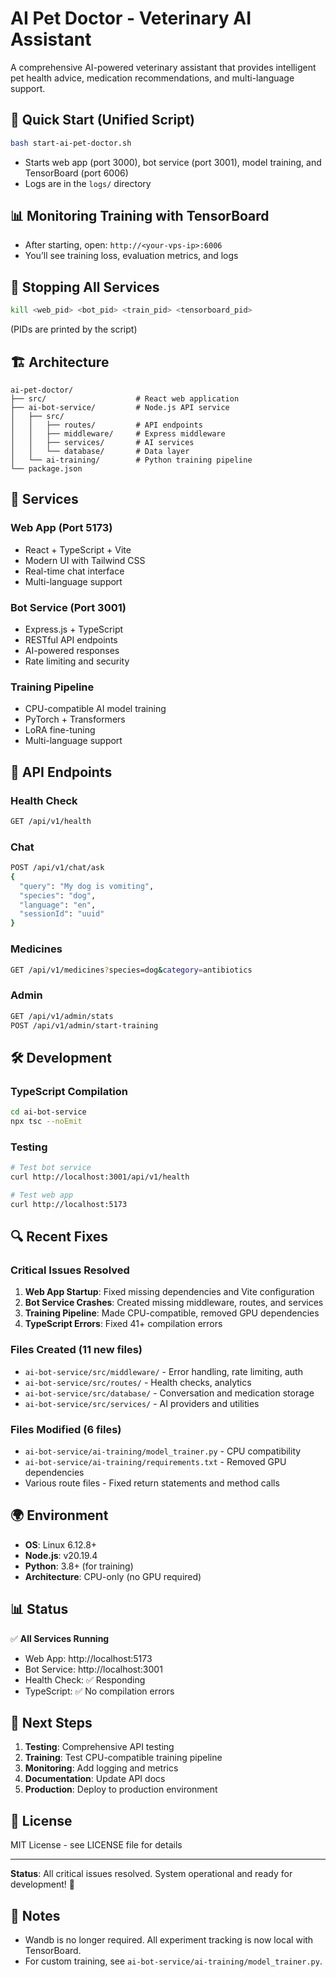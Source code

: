 # AI Pet Doctor - Veterinary AI Assistant

A comprehensive AI-powered veterinary assistant that provides intelligent pet health advice, medication recommendations, and multi-language support.

## 🚀 Quick Start (Unified Script)

```bash
bash start-ai-pet-doctor.sh
```
- Starts web app (port 3000), bot service (port 3001), model training, and TensorBoard (port 6006)
- Logs are in the `logs/` directory

## 📊 Monitoring Training with TensorBoard

- After starting, open: `http://<your-vps-ip>:6006`
- You’ll see training loss, evaluation metrics, and logs

## 🛑 Stopping All Services

```bash
kill <web_pid> <bot_pid> <train_pid> <tensorboard_pid>
```
(PIDs are printed by the script)

## 🏗️ Architecture

```
ai-pet-doctor/
├── src/                    # React web application
├── ai-bot-service/         # Node.js API service
│   ├── src/
│   │   ├── routes/         # API endpoints
│   │   ├── middleware/     # Express middleware
│   │   ├── services/       # AI services
│   │   └── database/       # Data layer
│   └── ai-training/        # Python training pipeline
└── package.json
```

## 🔧 Services

### Web App (Port 5173)
- React + TypeScript + Vite
- Modern UI with Tailwind CSS
- Real-time chat interface
- Multi-language support

### Bot Service (Port 3001)
- Express.js + TypeScript
- RESTful API endpoints
- AI-powered responses
- Rate limiting and security

### Training Pipeline
- CPU-compatible AI model training
- PyTorch + Transformers
- LoRA fine-tuning
- Multi-language support

## 📡 API Endpoints

### Health Check
```bash
GET /api/v1/health
```

### Chat
```bash
POST /api/v1/chat/ask
{
  "query": "My dog is vomiting",
  "species": "dog",
  "language": "en",
  "sessionId": "uuid"
}
```

### Medicines
```bash
GET /api/v1/medicines?species=dog&category=antibiotics
```

### Admin
```bash
GET /api/v1/admin/stats
POST /api/v1/admin/start-training
```

## 🛠️ Development

### TypeScript Compilation
```bash
cd ai-bot-service
npx tsc --noEmit
```

### Testing
```bash
# Test bot service
curl http://localhost:3001/api/v1/health

# Test web app
curl http://localhost:5173
```

## 🔍 Recent Fixes

### Critical Issues Resolved
1. **Web App Startup**: Fixed missing dependencies and Vite configuration
2. **Bot Service Crashes**: Created missing middleware, routes, and services
3. **Training Pipeline**: Made CPU-compatible, removed GPU dependencies
4. **TypeScript Errors**: Fixed 41+ compilation errors

### Files Created (11 new files)
- `ai-bot-service/src/middleware/` - Error handling, rate limiting, auth
- `ai-bot-service/src/routes/` - Health checks, analytics
- `ai-bot-service/src/database/` - Conversation and medication storage
- `ai-bot-service/src/services/` - AI providers and utilities

### Files Modified (6 files)
- `ai-bot-service/ai-training/model_trainer.py` - CPU compatibility
- `ai-bot-service/ai-training/requirements.txt` - Removed GPU dependencies
- Various route files - Fixed return statements and method calls

## 🌍 Environment

- **OS**: Linux 6.12.8+
- **Node.js**: v20.19.4
- **Python**: 3.8+ (for training)
- **Architecture**: CPU-only (no GPU required)

## 📊 Status

✅ **All Services Running**
- Web App: http://localhost:5173
- Bot Service: http://localhost:3001
- Health Check: ✅ Responding
- TypeScript: ✅ No compilation errors

## 🚀 Next Steps

1. **Testing**: Comprehensive API testing
2. **Training**: Test CPU-compatible training pipeline
3. **Monitoring**: Add logging and metrics
4. **Documentation**: Update API docs
5. **Production**: Deploy to production environment

## 📝 License

MIT License - see LICENSE file for details

---

**Status**: All critical issues resolved. System operational and ready for development! 🎉

## 📝 Notes
- Wandb is no longer required. All experiment tracking is now local with TensorBoard.
- For custom training, see `ai-bot-service/ai-training/model_trainer.py`.

